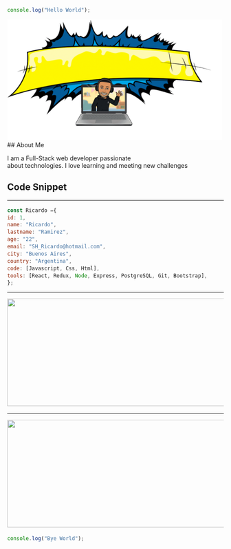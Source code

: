 ```JavaScript
console.log("Hello World");
```

  <img src="./HelloRicardo.gif" width=500 height=280 >
## About Me

<p>
I am a Full-Stack web developer passionate
<br/>
about technologies.
I love learning and meeting new
challenges
</p></img>
 
 ## Code Snippet
---
```JavaScript
const Ricardo ={
id: 1,
name: "Ricardo",
lastname: "Ramirez",
age: "22",
email: "SH_Ricardo@hotmail.com",
city: "Buenos Aires",
country: "Argentina",
code: [Javascript, Css, Html],
tools: [React, Redux, Node, Express, PostgreSQL, Git, Bootstrap],
};
````
---

<img src="./Hey.png"  align-items= center width=600 height=250>

---

<img src="./Gracias.gif"  align-items= center width=600 height=250>

```JavaScript
console.log("Bye World");
```
